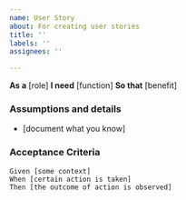 ```yaml
---
name: User Story
about: For creating user stories
title: ''
labels: ''
assignees: ''

---
```


**As a** [role]
**I need** [function]
**So that** [benefit]

### Assumptions and details
* [document what you know]

### Acceptance Criteria

```gherkin
Given [some context]
When [certain action is taken]
Then [the outcome of action is observed]
```
